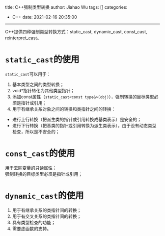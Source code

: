 title: C++强制类型转换
author: Jiahao Wu
tags: []
categories:
  - C++
date: 2021-02-16 20:35:00
---
C++提供四种强制类型转换方式：static_cast, dynamic_cast, const_cast, reinterpret_cast。  

# ``static_cast``的使用

``static_cast``可以用于：  
1. 基本类型之间的类型转换；  
2. void\*指针转化为其他类型指针；  
3. 添加const属性（``static_cast<const type&>(obj)``），强制转换的目标类型必须是指针或引用；  
4. 用于有继承关系对象之间的转换和类指针之间的转换：
 - 进行上行转换（把派生类的指针或引用转换成基类表示）是安全的；  
 - 进行下行转换（把基类的指针或引用转换为派生类表示），由于没有动态类型检查，所以是不安全的；

# ``const_cast``的使用

用于去除变量的只读属性；  
强制转换的目标类型必须是指针或引用；  

# ``dynamic_cast``的使用

1. 用于有继承关系的类指针间的转换；
2. 用于有交叉关系的类指针间的转换；
3. 具有类型检查的功能；
4. 需要虚函数的支持。